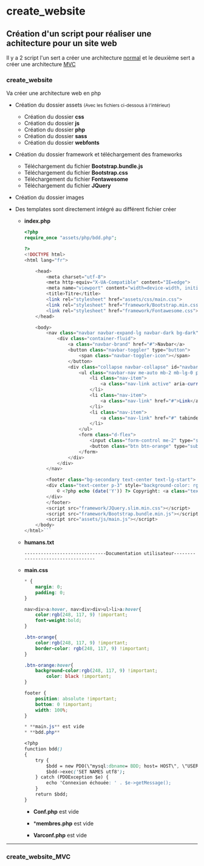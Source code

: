 # create_website

## Création d'un script pour réaliser une achitecture pour un site web

Il y a 2 script l'un sert a créer une architecture [normal](#create_website-1) et le deuxième sert a créer une architecture [MVC](#create_website_mvc)

### create_website

Va créer une architecture web en php

* Création du dossier assets
<small>(Avec les fichiers ci-dessous à l'intérieur)</small>
  * Création du dossier **css**
  * Création du dossier **js**
  * Création du dossier **php**
  * Création du dossier **sass**
  * Création du dossier **webfonts**

* Création du dossier framework et téléchargement des frameworks
  * Téléchargement du fichier **Bootstrap.bundle.js**
  * Téléchargement du fichier **Bootstrap.css**
  * Téléchargement du fichier **Fontawesome**
  * Téléchargement du fichier **JQuery**

* Création du dossier images 

* Des templates sont directement intégré au différent fichier créer
  * **index.php**

	```php
	<?php
	require_once "assets/php/bdd.php";

	?>
	<!DOCTYPE html>
	<html lang="fr">

		<head>
			<meta charset="utf-8">
			<meta http-equiv="X-UA-Compatible" content="IE=edge">
			<meta name="viewport" content="width=device-width, initial-scale=1, user-scalable=no">
			<title>Titre</title>
			<link rel="stylesheet" href="assets/css/main.css">
			<link rel="stylesheet" href="framework/Bootstrap.min.css">
			<link rel="stylesheet" href="framework/Fontawesome.css">
		</head>

		<body>
			<nav class="navbar navbar-expand-lg navbar-dark bg-dark">
				<div class="container-fluid">
					<a class="navbar-brand" href="#">Navbar</a>
					<button class="navbar-toggler" type="button">
						<span class="navbar-toggler-icon"></span>
					</button>
					<div class="collapse navbar-collapse" id="navbarSupportedContent">
						<ul class="navbar-nav me-auto mb-2 mb-lg-0 p-2">
							<li class="nav-item">
								<a class="nav-link active" aria-current="page" href="#">Home</a>
							</li>
							<li class="nav-item">
								<a class="nav-link" href="#">Link</a>
							</li>
							<li class="nav-item">
								<a class="nav-link" href="#" tabindex="-1">Disabled</a>
							</li>
						</ul>
						<form class="d-flex">
							<input class="form-control me-2" type="search" placeholder="Search">
							<button class="btn btn-orange" type="submit">Search</button>
						</form>
					</div>
				</div>
			</nav>

			<footer class="bg-secondary text-center text-lg-start">
			<div class="text-center p-3" style="background-color: rgba(0, 0, 0, 0.2)">
				© <?php echo (date('Y')) ?> Copyright: <a class="text-dark" href="#">Place name here</a>
			</div>
			</footer>
			<script src="framework/JQuery.slim.min.css"></script>
			<script src="framework/Bootstrap.bundle.min.js"></script>
			<script src="assets/js/main.js"></script>
		</body>
	</html>```

  * **humans.txt**
	```
	------------------------------Documentation utilisateur----------------------------------
	```

  * **main.css**
	```css
	* {
		margin: 0;
		padding: 0;
	}

	nav>div>a:hover, nav>div>div>ul>li>a:hover{
		color:rgb(248, 117, 9) !important;
		font-weight:bold;
	}

	.btn-orange{
		color:rgb(248, 117, 9) !important;
		border-color: rgb(248, 117, 9) !important;
	}

	.btn-orange:hover{
		background-color:rgb(248, 117, 9) !important;
			color: black !important;
	}

	footer {
		position: absolute !important;
		bottom: 0 !important;
		width: 100%;
	}

	* **main.js** est vide
	* **bdd.php**

	<?php
	function bdd()
	{
		try {
			$bdd = new PDO(\"mysql:dbname= BDD; host= HOST\", \"USER\", \"PASS\");
			$bdd->exec('SET NAMES utf8');
		} catch (PDOException $e) {
			echo 'Connexion échouée: ' . $e->getMessage();
		}
		return $bdd;
	}
	```

	* **Conf.php** est vide

	* ***membres.php** est vide

	* **Varconf.php** est vide


**********************************************************************************************

### create_website_MVC
